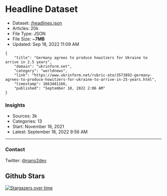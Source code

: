 # Headline Dataset

- Dataset: [/headlines.json](https://raw.githubusercontent.com/fwd/news/master/headlines.json) 
- Articles: 20k
- File Type: JSON
- File Size: ~**7MB**
- Updated: Sep 18, 2022 11:09 AM

```
{
    "title": "Germany agrees to produce howitzers for Ukraine to arrive in 2.5 years",
    "domain": "ukrinform.net",
    "category": "worldnews",
    "link": "https://www.ukrinform.net/rubric-ato/3573892-germany-agrees-to-produce-howitzers-for-ukraine-to-arrive-in-25-years.html",
    "timestamp": 1663481166,
    "published": "September 18, 2022 2:06 AM"
}
```

### Insights

- Sources: 3k
- Categories: 13
- Start: November 16, 2021
- Latest: September 18, 2022 9:56 AM

---

### Contact 

Twitter: [@nano2dev](https://twitter.com/nano2dev)

## Github Stars

[![Stargazers over time](https://starchart.cc/fwd/news.svg)](https://starchart.cc/fwd/news)
